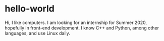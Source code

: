 # hello-world

Hi, I like computers. I am looking for an internship for Summer 2020, hopefully in front-end development.
I know C++ and Python, among other languages, and use Linux daily.
